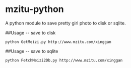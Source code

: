 # mzitu-python

A python module to save pretty girl photo to disk or sqlite.

##Usage -- save to disk

```
python GetMeizi.py http://www.mzitu.com/xinggan
```

##Usage -- save to sqlite

```
python FetchMeizi2Db.py http://www.mzitu.com/xinggan
```

